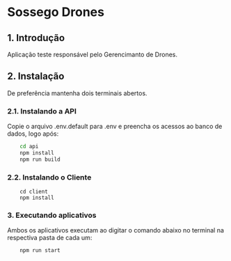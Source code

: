 # Sossego Drones

## 1. Introdução
Aplicação teste responsável pelo Gerencimanto de Drones.

## 2. Instalação
De preferência mantenha dois terminais abertos.

### 2.1. Instalando a API
Copie o arquivo .env.default para .env e preencha os acessos ao banco de dados, logo após:
```bash
    cd api
    npm install
    npm run build
```

### 2.2. Instalando o Cliente
```
    cd client
    npm install
```

### 3. Executando aplicativos
Ambos os aplicativos executam ao digitar o comando abaixo no terminal na respectiva pasta de cada um:
```bash
    npm run start
```